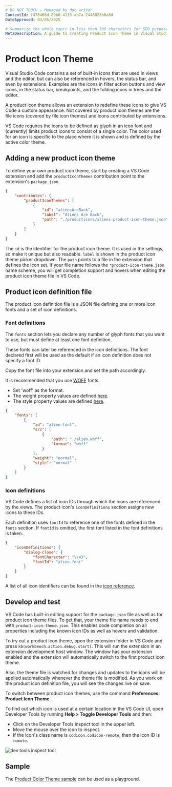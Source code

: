 ```yaml
---
# DO NOT TOUCH — Managed by doc writer
ContentId: f470466d-89b0-4115-ab7a-2448023b0a6d
DateApproved: 03/05/2025

# Summarize the whole topic in less than 300 characters for SEO purpose
MetaDescription: A guide to creating Product Icon Theme in Visual Studio Code
---
```


# Product Icon Theme

Visual Studio Code contains a set of built-in icons that are used in views and
the editor, but can also be referenced in hovers, the status bar, and even by
extensions. Examples are the icons in filter action buttons and view icons, in
the status bar, breakpoints, and the folding icons in trees and the editor.

A product icon theme allows an extension to redefine these icons to give VS Code
a custom appearance. Not covered by product icon themes are the file icons
(covered by file icon themes) and icons contributed by extensions.

VS Code requires the icons to be defined as glyph in an icon font and
(currently) limits product icons to consist of a single color. The color used
for an icon is specific to the place where it is shown and is defined by the
active color theme.

## Adding a new product icon theme

To define your own product icon theme, start by creating a VS Code extension and
add the `productIconThemes` contribution point to the extension's
`package.json`.

```json
{
	"contributes": {
		"productIconThemes": [
			{
				"id": "aliensAreBack",
				"label": "Aliens Are Back",
				"path": "./producticons/aliens-product-icon-theme.json"
			}
		]
	}
}
```

The `id` is the identifier for the product icon theme. It is used in the
settings, so make it unique but also readable. `label` is shown in the product
icon theme picker dropdown. The `path` points to a file in the extension that
defines the icon set. If your file name follows the `*product-icon-theme.json`
name scheme, you will get completion support and hovers when editing the product
icon theme file in VS Code.

## Product icon definition file

The product icon definition file is a JSON file defining one or more icon fonts
and a set of icon definitions.

### Font definitions

The `fonts` section lets you declare any number of glyph fonts that you want to
use, but must define at least one font definition.

These fonts can later be referenced in the icon definitions. The font declared
first will be used as the default if an icon definition does not specify a font
ID.

Copy the font file into your extension and set the path accordingly.

It is recommended that you use
[WOFF](HTTPS://developer.mozilla.org/docs/Web/Guide/WOFF) fonts.

- Set 'woff' as the format.
- The weight property values are defined
  [here](HTTPS://developer.mozilla.org/docs/Web/CSS/font-weight#Values).
- The style property values are defined
  [here](HTTPS://developer.mozilla.org/docs/Web/CSS/@font-face/font-style#Values).

```json
{
	"fonts": [
		{
			"id": "alien-font",
			"src": [
				{
					"path": "./alien.woff",
					"format": "woff"
				}
			],
			"weight": "normal",
			"style": "normal"
		}
	]
}
```

### Icon definitions

VS Code defines a list of icon IDs through which the icons are referenced by the
views. The product icon's `iconDefinitions` section assigns new icons to these
IDs.

Each definition uses `fontId` to reference one of the fonts defined in the
`fonts` section. If `fontId` is omitted, the first font listed in the font
definitions is taken.

```json
{
	"iconDefinitions": {
		"dialog-close": {
			"fontCharacter": "\\43",
			"fontId": "alien-font"
		}
	}
}
```

A list of all icon identifiers can be found in the
[icon reference](/api/references/icons-in-labels#icon-listing).

## Develop and test

VS Code has built-in editing support for the `package.json` file as well as for
product icon theme files. To get that, your theme file name needs to end with
`product-icon-theme.json`. This enables code completion on all properties
including the known icon IDs as well as hovers and validation.

To try out a product icon theme, open the extension folder in VS Code and press
`kb(workbench.action.debug.start)`. This will run the extension in an extension
development host window. The window has your extension enabled and the extension
will automatically switch to the first product icon theme.

Also, the theme file is watched for changes and updates to the icons will be
applied automatically whenever the theme file is modified. As you work on the
product icon definition file, you will see the changes live on save.

To switch between product icon themes, use the command **Preferences: Product
Icon Theme**.

To find out which icon is used at a certain location in the VS Code UI, open
Developer Tools by running **Help > Toggle Developer Tools** and then:

- Click on the Developer Tools inspect tool in the upper left.
- Move the mouse over the icon to inspect.
- If the icon's class name is `codicon.codicon-remote`, then the icon ID is
  `remote`.

![dev tools inspect tool](images/product-icon-theme/dev-tool-select-tool.png)

## Sample

The
[Product Color Theme sample](HTTPS://github.com/microsoft/vscode-extension-samples/tree/main/product-icon-theme-sample)
can be used as a playground.
